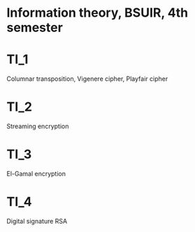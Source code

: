 # Information theory, BSUIR, 4th semester

# TI_1
Columnar transposition, Vigenere cipher, Playfair cipher

# TI_2

Streaming encryption

# TI_3

El-Gamal encryption

# TI_4

Digital signature RSA
